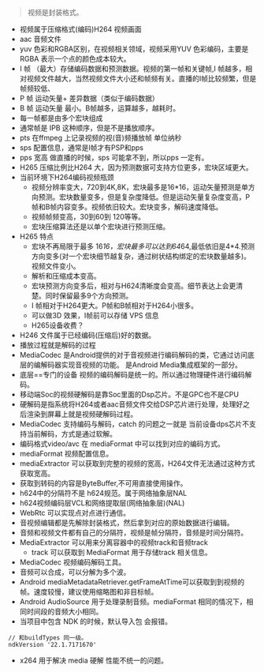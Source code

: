 > 视频是封装格式。

* 视频属于压缩格式(编码)H264 视频画面
* aac 音频文件 
* yuv 色彩和RGBA区别，在视频相关领域，视频采用YUV 色彩编码，主要是RGBA 表示一个点的颜色成本较大。
* I 帧 （最大）存储编码数据和预测数据。视频的第一帧和关键帧,I 帧越多，相对视频文件越大，当然视频文件大小还和帧频有关。直播的I帧比较频繁，但是帧频较低、
* P 帧 运动矢量+ 差异数据（类似于编码数据）
* B 帧 运动矢量 最小。B帧越多，运算越多，越耗时。
* 每一帧都是由多个宏块组成  
* 通常帧是 IPB  这种顺序，但是不是播放顺序。
* pts 在ffmpeg 上记录视频的视(音)频播放帧 单位纳秒
* sps 配置信息，通常是I帧才有PSP和pps 
* pps 宽高 做直播的时候，sps 可能拿不到，所以pps 一定有。
* H265 压缩比例比H264 大，因为预测数据可支持方位更多，宏块区域更大。
* 当前环境下H264编码视频瓶颈
    * 视频分辨率变大，720到4K,8K，宏块最多是16*16，运动矢量预测是单方向预测。宏块数量变多，但是复杂度降低。但是运动矢量复杂度变高，P帧和B帧内容变多。视频依旧较大。宏块变多，解码速度降低。
    * 视频帧频变高，30到60到 120等等。
    * 宏块压缩算法还是以单个宏块进行预测压缩。
* H265 特点
    * 宏块不再局限于最多 16*16，宏块最多可以达到64*64,最低依旧是4*4.预测方向变多(对一个宏块细节越复杂，通过树状结构绑定的宏块数量越多)。视频文件变小。
    * 解析和压缩成本变高。
    * 宏块预测方向变多后，相对与H624清晰度会变高。细节表达上会更清楚。同时保留最多9个方向预测。
    * I 帧相对于H264更大。P帧和B帧相对于H264小很多。
    * 可以做3D 效果，I帧前可以存储 VPS 信息 
    * H265设备收费？
* H246 文件属于已经编码(压缩后)好的数据。
* 播放过程就是解码的过程
* MediaCodec 是Android提供的对于音视频进行编码解码的类，它通过访问底层的编解码器实现音视频的功能。 是Android Media集成框架的一部分。
* 底层==专门的设备  视频的编码解码是统一的。所以通过物理硬件进行编码解码。
* 移动端Soc的视频硬解码是靠Soc里面的Dsp芯片。不是GPC也不是CPU
* 硬解码是指系统将H264或者aac音频文件交给DSP芯片进行处理，处理好之后渲染到屏幕上就是视频硬解码过程。
* MediaCodec 支持编码与解码，catch 的问题之一就是 当前设备dps芯片不支持当前解码，方式是通过软解。
* 编码格式video/avc 在 mediaFormat 中可以找到对应的编码方式。
* mediaFormat 视频配置信息。
* mediaExtractor 可以获取到完整的视频的宽高，H264文件无法通过这种方式获取宽高。
* 获取到转码的内容是ByteBuffer,不可用直接使用操作。
* h624中的分隔符不是 h624规范。属于网络抽象层NAL
* h624视频编码层VCL和网络提取层(网络抽象层)(NAL)
* WebRtc 可以实现点对点进行通信。
* 音视频编辑都是先解除封装格式，然后拿到对应的原始数据进行编辑。
* 音频和视频文件都有自己的分隔符，视频是帧分隔符，音频是时间分隔符。
* MediaExtractor 可以用来分离容器中的视频track和音频track 
    * track 可以获取到 MediaFormat 用于存储track 相关信息。
* MediaCodec 视频编码解码工具。
* 音频可以合成，可以分解为多个波。
* Android mediaMetadataRetriever.getFrameAtTime可以获取到到视频的帧。速度较慢，建议使用缩略图和非目标帧。
* Android AudioSource 用于处理录制音频。mediaFormat 相同的情况下，相同时间段的音频大小相同。
* 当项目中包含 NDK 的时候，默认导入包 会报错。
````aidl
// 和buildTypes 同一级。
ndkVersion '22.1.7171670'
````
* x264 用于解决 media 硬解 性能不统一的问题。

  